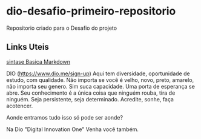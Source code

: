 # dio-desafio-primeiro-repositorio
Repositorio criado para o Desafio do projeto
## Links Uteis
[ sintase Basica Markdown](https://www.markdownguide.org/basic-syntax/)

DIO (https://www.dio.me/sign-up)
Aqui tem diversidade, oportunidade de estudo, com qualidade.
Não importa se você é velho, novo, preto, amarelo, não importa seu genero.
Sim suca capacidade.
Uma porta de esperança se abre.
Seu conhecimento é a única coisa que ninguém rouba, tira de ninguém.
Seja persistente, seja determinado. 
Acredite, sonhe, faça acotencer.

Aonde entramos tudo isso só pode ser aonde?

Na Dio "Digital Innovation One"
Venha você também.

